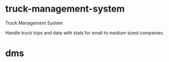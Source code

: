 # truck-management-system
Truck Management System

Handle truck trips and data with stats for small to medium sized companies.
# dms
